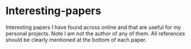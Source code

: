 # Interesting-papers
Interesting papers I have found across online and that are useful for my personal projects.
Note I am not the author of any of them. All references should be clearly mentioned at the bottom of each paper.
